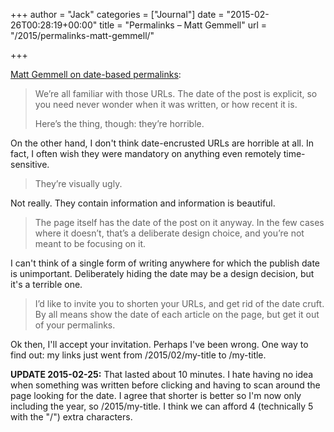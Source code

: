 +++
author = "Jack"
categories = ["Journal"]
date = "2015-02-26T00:28:19+00:00"
title = "Permalinks – Matt Gemmell"
url = "/2015/permalinks-matt-gemmell/"

+++

[Matt Gemmell on date-based permalinks][1]:

> We’re all familiar with those URLs. The date of the post is explicit, so you need never wonder when it was written, or how recent it is.
> 
> Here’s the thing, though: they’re horrible. 

On the other hand, I don't think date-encrusted URLs are horrible at all. In fact, I often wish they were mandatory on anything even remotely time-sensitive.

> They’re visually ugly. 

Not really. They contain information and information is beautiful.

> The page itself has the date of the post on it anyway. In the few cases where it doesn’t, that’s a deliberate design choice, and you’re not meant to be focusing on it. 

I can't think of a single form of writing anywhere for which the publish date is unimportant. Deliberately hiding the date may be a design decision, but it's a terrible one.

> I’d like to invite you to shorten your URLs, and get rid of the date cruft. By all means show the date of each article on the page, but get it out of your permalinks. 

Ok then, I'll accept your invitation. Perhaps I've been wrong. One way to find out: my links just went from /2015/02/my-title to /my-title.

**UPDATE 2015-02-25:** That lasted about 10 minutes. I hate having no idea when something was written before clicking and having to scan around the page looking for the date. I agree that shorter is better so I'm now only including the year, so /2015/my-title. I think we can afford 4 (technically 5 with the "/") extra characters.

 [1]: http://mattgemmell.com/permalinks/